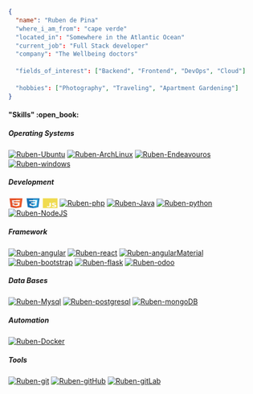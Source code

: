 <!-- ## Hi there<img src="https://media.giphy.com/media/hvRJCLFzcasrR4ia7z/giphy.gif" width="30px"/> -->
```json
{
  "name": "Ruben de Pina"
  "where_i_am_from": "cape verde"
  "located_in": "Somewhere in the Atlantic Ocean"
  "current_job": "Full Stack developer"
  "company": "The Wellbeing doctors"

  "fields_of_interest": ["Backend", "Frontend", "DevOps", "Cloud"]

  "hobbies": ["Photography", "Traveling", "Apartment Gardening"]
}
```

<h4> "Skills" :open_book: </h4>  
<h5>Operating Systems</h5>
<p><div style="display: inline_block">
  <a href="https://ubuntu.com/" target="_blank"><img align="center" alt="Ruben-Ubuntu" height="20" width="30" src="https://cdn.jsdelivr.net/gh/devicons/devicon/icons/ubuntu/ubuntu-plain.svg" /></a>
  <a href="https://archlinux.org/" target="_blank"><img align="center" alt="Ruben-ArchLinux" height="20" width="20" src="https://user-images.githubusercontent.com/75695011/212056939-86e973d0-b6de-4baa-9489-b0120766b32c.png" /></a>
  <a href="https://endeavouros.com/" target="_blank"><img align="center" alt="Ruben-Endeavouros" height="20" width="18" src="https://user-images.githubusercontent.com/75695011/212057567-e74113e7-3a0f-4127-bdf2-3994510789f5.png" /></a>
  <a href="https://www.microsoft.com/en-us/windows" target="_blank"><img align="center" alt="Ruben-windows" height="20" width="30" src="https://cdn.jsdelivr.net/gh/devicons/devicon/icons/windows8/windows8-original.svg" /></a> 
</div></p>

<h5>Development</h5>
<p><div style="display: inline_block">
  <a href="https://www.w3schools.com/html/" target="_blank"><img align="center" alt="Ruben-HTML" height="20" width="30" src="https://raw.githubusercontent.com/devicons/devicon/master/icons/html5/html5-original.svg" /></a>
  <a href="https://www.w3schools.com/css/" target="_blank"><img align="center" alt="Ruben-CSS" height="20" width="30" src="https://raw.githubusercontent.com/devicons/devicon/master/icons/css3/css3-original.svg" /></a>
  <a href="https://www.javascript.com/" target="_blank"><img align="center" alt="Ruben-JavaScript" height="20" width="30" src="https://raw.githubusercontent.com/devicons/devicon/master/icons/javascript/javascript-plain.svg" /></a>
  <a href="https://www.php.net/" target="_blank"><img align="center" alt="Ruben-php" height="30" width="40" src="https://cdn.jsdelivr.net/gh/devicons/devicon/icons/php/php-original.svg" /></a> 
  <a href="https://www.java.com/" target="_blank"><img align="center" alt="Ruben-Java" height="30" width="40" src="https://cdn.jsdelivr.net/gh/devicons/devicon/icons/java/java-original.svg" /></a>
  <a href="https://www.python.org/" target="_blank"><img align="center" alt="Ruben-python" height="30" width="40" src="https://cdn.jsdelivr.net/gh/devicons/devicon/icons/python/python-original.svg" /></a>
  <a href="https://nodejs.org/en" target="_blank"><img align="center" alt="Ruben-NodeJS" height="40" width="60" src="https://cdn.jsdelivr.net/gh/devicons/devicon/icons/nodejs/nodejs-original-wordmark.svg" /></a>
</div></p>

<h5>Framework</h5>
<p><div style="display: inline_block">
  <a href="https://angular.io/" target="_blank"><img align="center" alt="Ruben-angular" height="20" width="30" src="https://cdn.jsdelivr.net/gh/devicons/devicon/icons/angularjs/angularjs-original.svg" /></a>
  <a href="https://reactjs.org/" target="_blank"><img align="center" alt="Ruben-react" height="20" width="30" src="https://cdn.jsdelivr.net/gh/devicons/devicon/icons/react/react-original-wordmark.svg" /></a>
  <a href="https://material.angular.io/" target="_blank"><img align="center" alt="Ruben-angularMaterial" height="20" width="20" src="https://user-images.githubusercontent.com/75695011/184117409-e7eaba98-4c37-40dc-a52f-f1918d06cbc5.png" /></a>
  <a href="https://getbootstrap.com/" target="_blank"><img align="center" alt="Ruben-bootstrap" height="20" width="30" src="https://cdn.jsdelivr.net/gh/devicons/devicon/icons/bootstrap/bootstrap-original.svg" /></a>
  <a href="https://flask.palletsprojects.com/" target="_blank"><img align="center" alt="Ruben-flask" height="30" width="40" src="https://cdn.jsdelivr.net/gh/devicons/devicon/icons/flask/flask-original.svg" /></a> 
   <a href="https://www.odoo.com/" target="_blank"><img align="center" alt="Ruben-odoo" height="20" width="50" src="https://user-images.githubusercontent.com/75695011/184119597-9fbb632f-7220-4363-b012-e148930daa2f.png" /></a>  
</div></p>

<h5>Data Bases</h5>
<p><div style="display: inline_block">
  <a href="https://www.mysql.com/" target="_blank"><img align="center" alt="Ruben-Mysql" height="20" width="30" src="https://cdn.jsdelivr.net/gh/devicons/devicon/icons/mysql/mysql-original.svg" /></a>
  <a href="https://www.postgresql.org/" target="_blank"><img align="center" alt="Ruben-postgresql" height="30" width="40" src="https://cdn.jsdelivr.net/gh/devicons/devicon/icons/postgresql/postgresql-original.svg" /></a>
  <a href="https://www.mongodb.com/" target="_blank"><img align="center" alt="Ruben-mongoDB" height="30" width="40" src="https://cdn.jsdelivr.net/gh/devicons/devicon/icons/mongodb/mongodb-original-wordmark.svg" /></a>
</div></p>

<h5>Automation</h5>
<p><div style="display: inline_block">
  <a href="https://www.docker.com/" target="_blank"><img align="center" alt="Ruben-Docker" height="20" width="30" src="https://cdn.jsdelivr.net/gh/devicons/devicon/icons/docker/docker-original-wordmark.svg" /></a>
</div></p>

<h5>Tools</h5>
<p><div style="display: inline_block">
  <a href="https://git-scm.com/" target="_blank"><img align="center" alt="Ruben-git" height="20" width="30" src="https://cdn.jsdelivr.net/gh/devicons/devicon/icons/git/git-original.svg" /></a>
  <a href="https://github.com/" target="_blank"><img align="center" alt="Ruben-gitHub" height="20" width="30" src="https://cdn.jsdelivr.net/gh/devicons/devicon/icons/github/github-original-wordmark.svg" /></a>
  <a href="https://gitlab.com/" target="_blank"><img align="center" alt="Ruben-gitLab" height="20" width="30" src="https://cdn.jsdelivr.net/gh/devicons/devicon/icons/gitlab/gitlab-original-wordmark.svg" /></a>
</div></p>
